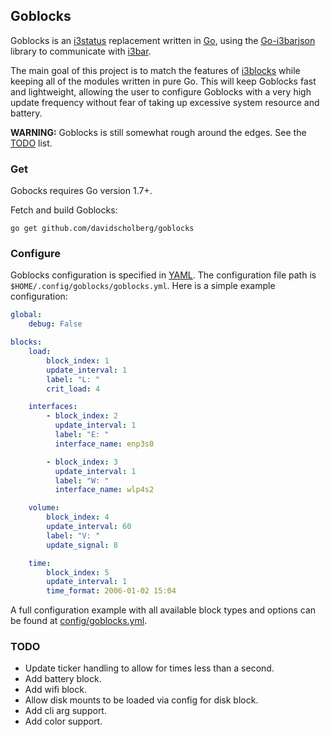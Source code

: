 ## Goblocks

Goblocks is an [i3status](https://i3wm.org/i3status/) replacement written in [Go](https://golang.org/), using the [Go-i3barjson](https://github.com/davidscholberg/go-i3barjson) library to communicate with [i3bar](https://i3wm.org/i3bar/).

The main goal of this project is to match the features of [i3blocks](https://github.com/vivien/i3blocks) while keeping all of the modules written in pure Go. This will keep Goblocks fast and lightweight, allowing the user to configure Goblocks with a very high update frequency without fear of taking up excessive system resource and battery.

**WARNING:** Goblocks is still somewhat rough around the edges. See the [TODO](#todo) list.

### Get

Gobocks requires Go version 1.7+.

Fetch and build Goblocks:

```
go get github.com/davidscholberg/goblocks
```

### Configure

Goblocks configuration is specified in [YAML](http://yaml.org/). The configuration file path is `$HOME/.config/goblocks/goblocks.yml`. Here is a simple example configuration:

```yaml
global:
    debug: False

blocks:
    load:
        block_index: 1
        update_interval: 1
        label: "L: "
        crit_load: 4

    interfaces:
        - block_index: 2
          update_interval: 1
          label: "E: "
          interface_name: enp3s0

        - block_index: 3
          update_interval: 1
          label: "W: "
          interface_name: wlp4s2

    volume:
        block_index: 4
        update_interval: 60
        label: "V: "
        update_signal: 8

    time:
        block_index: 5
        update_interval: 1
        time_format: 2006-01-02 15:04
```

A full configuration example with all available block types and options can be found at [config/goblocks.yml](config/goblocks.yml).

### TODO

* Update ticker handling to allow for times less than a second.
* Add battery block.
* Add wifi block.
* Allow disk mounts to be loaded via config for disk block.
* Add cli arg support.
* Add color support.

